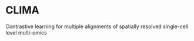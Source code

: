 # CLIMA
Contrastive learning for multiple alignments of spatially resolved single-cell level multi-omics
